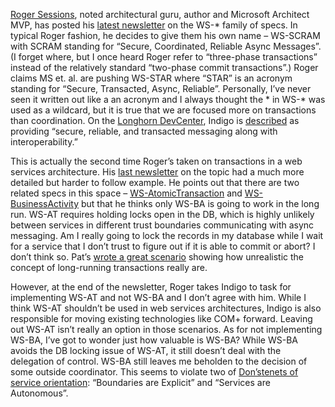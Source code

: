 [Roger Sessions](http://www.objectwatch.com/about_us.htm), noted
architectural guru, author and Microsoft Architect MVP, has posted his
[latest
newsletter](http://www.objectwatch.com/newsletters/ObjectWatchNewsletter048.pdf)
on the WS-\* family of specs. In typical Roger fashion, he decides to
give them his own name – WS-SCRAM with SCRAM standing for “Secure,
Coordinated, Reliable Async Messages”. (I forget where, but I once heard
Roger refer to “three-phase transactions” instead of the relatively
standard “two-phase commit transactions”.) Roger claims MS et. al. are
pushing WS-STAR where “STAR” is an acronym standing for “Secure,
Transacted, Async, Reliable”. Personally, I’ve never seen it written out
like a an acronym and I always thought the \* in WS-\* was used as a
wildcard, but it is true that we are focused more on transactions than
coordination. On the [Longhorn
DevCenter](http://msdn.microsoft.com/Longhorn), Indigo is
[described](http://msdn.microsoft.com/Longhorn/understanding/pillars/Indigo)
as providing “secure, reliable, and transacted messaging along with
interoperability.”

This is actually the second time Roger’s taken on transactions in a web
services architecture. His [last
newsletter](http://www.objectwatch.com/newsletters/issue_41.htm) on the
topic had a much more detailed but harder to follow example. He points
out that there are two related specs in this space –
[WS-AtomicTransaction](http://msdn.microsoft.com/ws/2004/10/ws-atomictransaction/)
and
[WS-BusinessActivity](http://msdn.microsoft.com/ws/2004/10/ws-businessactivity/)
but that he thinks only WS-BA is going to work in the long run. WS-AT
requires holding locks open in the DB, which is highly unlikely between
services in different trust boundaries communicating with async
messaging. Am I really going to lock the records in my database while I
wait for a service that I don’t trust to figure out if it is able to
commit or abort? I don’t think so. Pat’s [wrote a great
scenario](http://blogs.msdn.com/pathelland/archive/2004/08/12/213552.aspx)
showing how unrealistic the concept of long-running transactions really
are.

However, at the end of the newsletter, Roger takes Indigo to task for
implementing WS-AT and not WS-BA and I don’t agree with him. While I
think WS-AT shouldn’t be used in web services architectures, Indigo is
also responsible for moving existing technologies like COM+ forward.
Leaving out WS-AT isn’t really an option in those scenarios. As for not
implementing WS-BA, I’ve got to wonder just how valuable is WS-BA? While
WS-BA avoids the DB locking issue of WS-AT, it still doesn’t deal with
the delegation of control. WS-BA still leaves me beholden to the
decision of some outside coordinator. This seems to violate two of
[Don’s](http://www.pluralsight.com/blogs/dbox)[tenets of service
orientation](http://msdn.microsoft.com/longhorn/understanding/pillars/indigo/default.aspx?pull=/msdnmag/issues/04/01/Indigo/default.aspx):
“Boundaries are Explicit” and “Services are Autonomous”.
